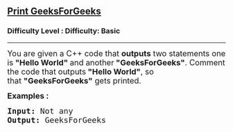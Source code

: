 <h2><a href="https://www.geeksforgeeks.org/problems/print-geeksforgeeks/1?page=1&difficulty=Basic&status=unsolved,attempted&sortBy=accuracy">Print GeeksForGeeks</a></h2><h3>Difficulty Level : Difficulty: Basic</h3><hr><div class="problems_problem_content__Xm_eO"><p><span style="font-size: 18px;">You are given a C++ code that&nbsp;<strong>outputs</strong> two statements one is<strong>&nbsp;"Hello World"&nbsp;</strong>and another<strong>&nbsp;"GeeksForGeeks"</strong>. Comment the code that outputs<strong>&nbsp;"Hello World"</strong>, so that&nbsp;<strong>"GeeksForGeeks"</strong>&nbsp;gets printed.</span></p>
<p><span style="font-size: 18px;"><strong>Examples :</strong>&nbsp;</span></p>
<pre><span style="font-size: 18px;"><strong>Input: </strong></span><span style="font-size: 18px;">Not any</span>
<span style="font-size: 18px;"><strong>Output: </strong>GeeksForGeeks</span></pre></div>